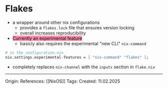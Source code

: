 # Flakes

- a wrapper around other nix configurations
	- provides a `flakes.lock` file that ensures version locking
	- overall increases reproducibility
- <mark style="background: #FF5582A6;">Currently an experimental feature</mark>
	- basicly also requires the experimental "new CLI" `nix-command`

```nix
# in the configuration.nix
nix.settings.experimental-features = [ "nix-command" "flakes" ];
```

- completely replaces `nix-channel` with the `inputs` section in `flake.nix`

---

Origin: 
References: [[NixOS]]
Tags: 
Created: 11.02.2025

